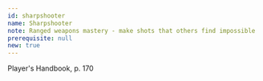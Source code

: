 ```yaml
---
id: sharpshooter
name: Sharpshooter
note: Ranged weapons mastery - make shots that others find impossible
prerequisite: null
new: true
---
```

Player's Handbook, p. 170